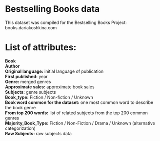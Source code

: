 # Bestselling Books data

This dataset was compiled for the Bestselling Books Project: books.dariakoshkina.com

# List of attributes:<br/>
**Book**<br/>
**Author**<br/>
**Original language:** initial language of publication <br/>
**First published:** year<br/>
**Genre:** merged genres<br/>
**Approximate sales:** approximate book sales<br/>
**Subjects:** genre subjects<br/>
**Book_type:** Fiction / Non-fiction / Unknown<br/>
**Book word common for the dataset:** one most common word to describe the book genre<br/>
**From top 200 words:** list of related subjects from the top 200 common genres<br/>
**Majority_Book_Type:** Fiction / Non-Fiction / Drama / Unknown (alternative categorization)<br/>
**Raw Subjects:** raw subjects data<br/>
